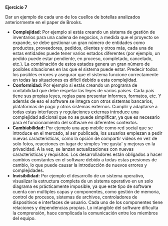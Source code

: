 **Ejercicio 7**

Dar un ejemplo de cada uno de los cuellos de botellas analizados anteriormente en el paper de Brooks.

- **Complejidad:** Por ejemplo si estás creando un sistema de gestión de inventarios para una cadena de negocios, a medida que el proyecto se expande, se debe gestionar un gran número de entidades como productos, proveedores, pedidos, clientes y otros más, cada una de estas entidades puede tener varios estados diferentes (por ejemplo, un pedido puede estar pendiente, en proceso, completado, cancelado, etc.). La combinación de estos estados genera un gran número de posibles situaciones en las que el sistema puede estar. Predecir todos los posibles errores y asegurar que el sistema funcione correctamente en todas las situaciones es difícil debido a esta complejidad.
- **Conformidad:** Por ejemplo si estás creando un programa de contabilidad que debe respetar las leyes de varios países. Cada país tiene sus propias leyes, reglas para presentar informes, formatos, etc. Y además de eso el software se integra con otros sistemas bancarios, plataformas de pago y otros sistemas externos. Cumplir y adaptarse a todas estas interfaces y regulaciones externas introduce una complejidad adicional que no se puede simplificar, ya que es necesario para el funcionamiento del software en diferentes contextos.
- **Cambiabilidad:** Por ejemplo una app mobile como red social que se introduce en el mercado, al ser publicada, los usuarios empiezan a pedir nuevas características, como la opción de compartir videos en vez de solo fotos, reacciones en lugar de simples 'me gusta' y mejoras en la privacidad. A la vez, se lanzan actualizaciones con nuevas características y requisitos. Los desarrolladores están obligados a hacer cambios constantes en el software debido a todas estas presiones de cambio, lo que puede causar la introducción de nuevos errores y complejidades.
- **Invisibilidad:** Por ejemplo el desarrollo de un sistema operativo, visualizar la estructura completa de un sistema operativo en un solo diagrama es prácticamente imposible, ya que este tipo de software cuenta con múltiples capas y componentes, como gestión de memoria, control de procesos, sistemas de archivos, controladores de dispositivos e interfaces de usuario. Cada uno de los componentes tiene relaciones y dependencias propias. Lo intangible del software dificulta la comprensión, hace complicada la comunicación entre los miembros del equipo.
